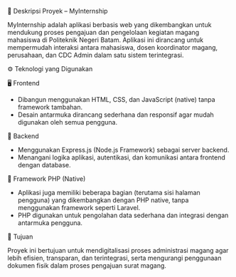 🧾 Deskripsi Proyek – MyInternship

MyInternship adalah aplikasi berbasis web yang dikembangkan untuk mendukung proses pengajuan dan pengelolaan kegiatan magang mahasiswa di Politeknik Negeri Batam. Aplikasi ini dirancang untuk mempermudah interaksi antara mahasiswa, dosen koordinator magang, perusahaan, dan CDC Admin dalam satu sistem terintegrasi.

⚙️ Teknologi yang Digunakan

🖥️ Frontend
- Dibangun menggunakan HTML, CSS, dan JavaScript (native) tanpa framework tambahan.
- Desain antarmuka dirancang sederhana dan responsif agar mudah digunakan oleh semua pengguna.

🧩 Backend
- Menggunakan Express.js (Node.js Framework) sebagai server backend.
- Menangani logika aplikasi, autentikasi, dan komunikasi antara frontend dengan database.

💾 Framework PHP (Native)
- Aplikasi juga memiliki beberapa bagian (terutama sisi halaman pengguna) yang dikembangkan dengan PHP native, tanpa menggunakan framework seperti Laravel.
- PHP digunakan untuk pengolahan data sederhana dan integrasi dengan antarmuka pengguna.

🧠 Tujuan

Proyek ini bertujuan untuk mendigitalisasi proses administrasi magang agar lebih efisien, transparan, dan terintegrasi, serta mengurangi penggunaan dokumen fisik dalam proses pengajuan surat magang.
